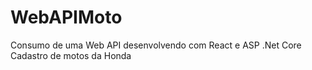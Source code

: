 # WebAPIMoto
Consumo de uma Web API desenvolvendo com React e ASP .Net Core
Cadastro de motos da Honda
